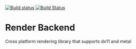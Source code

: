 [![Build status](https://ci.appveyor.com/api/projects/status/ixb7ru3acec06dr2?svg=true)](https://ci.appveyor.com/project/jarveson/gfx)
[![Build Status](https://travis-ci.org/dirtystudios/gfx.svg?branch=master)](https://travis-ci.org/dirtystudios/gfx)

# Render Backend
Cross platform rendering library that supports dx11 and metal
